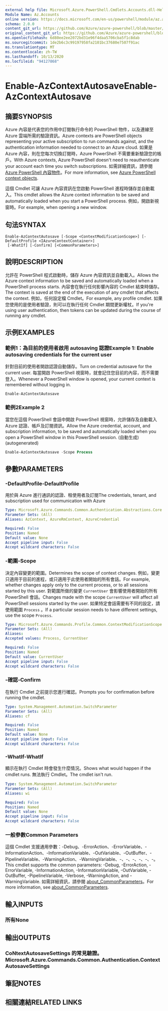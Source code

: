```yaml
---
external help file: Microsoft.Azure.PowerShell.Cmdlets.Accounts.dll-Help.xml
Module Name: Az.Accounts
online version: https://docs.microsoft.com/en-us/powershell/module/az.accounts/enable-azcontextautosave
schema: 2.0.0
content_git_url: https://github.com/Azure/azure-powershell/blob/master/src/Accounts/Accounts/help/Enable-AzContextAutosave.md
original_content_git_url: https://github.com/Azure/azure-powershell/blob/master/src/Accounts/Accounts/help/Enable-AzContextAutosave.md
ms.openlocfilehash: 6d80ee2ee2072bd31e96f4daa5706cba5f1c8dab
ms.sourcegitcommit: 1de2b6c3c99197958fa2101bc37680e7507f91ac
ms.translationtype: MT
ms.contentlocale: zh-TW
ms.lasthandoff: 10/13/2020
ms.locfileid: "94127868"
---
```

# <span data-ttu-id="b9a69-101">Enable-AzContextAutosave</span><span class="sxs-lookup"><span data-stu-id="b9a69-101">Enable-AzContextAutosave</span></span>

## <span data-ttu-id="b9a69-102">摘要</span><span class="sxs-lookup"><span data-stu-id="b9a69-102">SYNOPSIS</span></span>
<span data-ttu-id="b9a69-103">Azure 內容是代表您的作用中訂閱執行命令的 PowerShell 物件，以及連線至 Azure 雲端所需的驗證資訊。</span><span class="sxs-lookup"><span data-stu-id="b9a69-103">Azure contexts are PowerShell objects representing your active subscription to run commands against, and the authentication information needed to connect to an Azure cloud.</span></span> <span data-ttu-id="b9a69-104">如果是 Azure 內容，則在您每次切換訂閱時，Azure PowerShell 不需要重新驗證您的帳戶。</span><span class="sxs-lookup"><span data-stu-id="b9a69-104">With Azure contexts, Azure PowerShell doesn't need to reauthenticate your account each time you switch subscriptions.</span></span> <span data-ttu-id="b9a69-105">如需詳細資訊，請參閱 [Azure PowerShell 內容物件](https://docs.microsoft.com/powershell/azure/context-persistence)。</span><span class="sxs-lookup"><span data-stu-id="b9a69-105">For more information, see [Azure PowerShell context objects](https://docs.microsoft.com/powershell/azure/context-persistence).</span></span>

<span data-ttu-id="b9a69-106">這個 Cmdlet 可讓 Azure 內容資訊在您啟動 PowerShell 進程時儲存並自動載入。</span><span class="sxs-lookup"><span data-stu-id="b9a69-106">This cmdlet allows the Azure context information to be saved and automatically loaded when you start a PowerShell process.</span></span> <span data-ttu-id="b9a69-107">例如，開啟新視窗時。</span><span class="sxs-lookup"><span data-stu-id="b9a69-107">For example, when opening a new window.</span></span>

## <span data-ttu-id="b9a69-108">句法</span><span class="sxs-lookup"><span data-stu-id="b9a69-108">SYNTAX</span></span>

```
Enable-AzContextAutosave [-Scope <ContextModificationScope>] [-DefaultProfile <IAzureContextContainer>]
 [-WhatIf] [-Confirm] [<CommonParameters>]
```

## <span data-ttu-id="b9a69-109">說明</span><span class="sxs-lookup"><span data-stu-id="b9a69-109">DESCRIPTION</span></span>

<span data-ttu-id="b9a69-110">允許在 PowerShell 程式啟動時，儲存 Azure 內容資訊並自動載入。</span><span class="sxs-lookup"><span data-stu-id="b9a69-110">Allows the Azure context information to be saved and automatically loaded when a PowerShell process starts.</span></span> <span data-ttu-id="b9a69-111">內容會在執行任何影響內容的 Cmdlet 結束時儲存。</span><span class="sxs-lookup"><span data-stu-id="b9a69-111">The context is saved at the end of the execution of any cmdlet that affects the context.</span></span> <span data-ttu-id="b9a69-112">例如，任何設定檔 Cmdlet。</span><span class="sxs-lookup"><span data-stu-id="b9a69-112">For example, any profile cmdlet.</span></span> <span data-ttu-id="b9a69-113">如果您使用的是使用者驗證，則可以在執行任何 Cmdlet 期間更新權杖。</span><span class="sxs-lookup"><span data-stu-id="b9a69-113">If you're using user authentication, then tokens can be updated during the course of running any cmdlet.</span></span>

## <span data-ttu-id="b9a69-114">示例</span><span class="sxs-lookup"><span data-stu-id="b9a69-114">EXAMPLES</span></span>

### <span data-ttu-id="b9a69-115">範例1：為目前的使用者啟用 autosaving 認證</span><span class="sxs-lookup"><span data-stu-id="b9a69-115">Example 1: Enable autosaving credentials for the current user</span></span>

<span data-ttu-id="b9a69-116">針對目前的使用者開啟認證自動儲存。</span><span class="sxs-lookup"><span data-stu-id="b9a69-116">Turn on credential autosave for the current user.</span></span> <span data-ttu-id="b9a69-117">每當開啟 PowerShell 視窗時，就會記住您目前的內容，而不需要登入。</span><span class="sxs-lookup"><span data-stu-id="b9a69-117">Whenever a PowerShell window is opened, your current context is remembered without logging in.</span></span>

```powershell
Enable-AzContextAutosave
```

### <span data-ttu-id="b9a69-118">範例2</span><span class="sxs-lookup"><span data-stu-id="b9a69-118">Example 2</span></span>

<span data-ttu-id="b9a69-119">當您在這個 PowerShell 會話中開啟 PowerShell 視窗時，允許儲存及自動載入 Azure 認證、帳戶及訂閱資訊。</span><span class="sxs-lookup"><span data-stu-id="b9a69-119">Allow the Azure credential, account, and subscription information, to be saved and automatically loaded when you open a PowerShell window in this PowerShell session.</span></span> <span data-ttu-id="b9a69-120"> (自動生成) </span><span class="sxs-lookup"><span data-stu-id="b9a69-120">(autogenerated)</span></span>

```powershell <!-- Aladdin Generated Example -->
Enable-AzContextAutosave -Scope Process
```

## <span data-ttu-id="b9a69-121">參數</span><span class="sxs-lookup"><span data-stu-id="b9a69-121">PARAMETERS</span></span>

### <span data-ttu-id="b9a69-122">-DefaultProfile</span><span class="sxs-lookup"><span data-stu-id="b9a69-122">-DefaultProfile</span></span>

<span data-ttu-id="b9a69-123">用於與 Azure 進行通訊的認證、租使用者及訂閱</span><span class="sxs-lookup"><span data-stu-id="b9a69-123">The credentials, tenant, and subscription used for communication with Azure</span></span>

```yaml
Type: Microsoft.Azure.Commands.Common.Authentication.Abstractions.Core.IAzureContextContainer
Parameter Sets: (All)
Aliases: AzContext, AzureRmContext, AzureCredential

Required: False
Position: Named
Default value: None
Accept pipeline input: False
Accept wildcard characters: False
```

### <span data-ttu-id="b9a69-124">-範圍</span><span class="sxs-lookup"><span data-stu-id="b9a69-124">-Scope</span></span>

<span data-ttu-id="b9a69-125">決定內容變更的範圍。</span><span class="sxs-lookup"><span data-stu-id="b9a69-125">Determines the scope of context changes.</span></span> <span data-ttu-id="b9a69-126">例如，變更只適用于目前的進程，或只適用于此使用者開始的所有會話。</span><span class="sxs-lookup"><span data-stu-id="b9a69-126">For example, whether changes apply only to the current process, or to all sessions started by this user.</span></span> <span data-ttu-id="b9a69-127">對範圍所做的變更 `CurrentUser` 會影響使用者開始的所有 PowerShell 會話。</span><span class="sxs-lookup"><span data-stu-id="b9a69-127">Changes made with the scope `CurrentUser` will affect all PowerShell sessions started by the user.</span></span> <span data-ttu-id="b9a69-128">如果特定會話需要有不同的設定，請使用範圍 `Process` 。</span><span class="sxs-lookup"><span data-stu-id="b9a69-128">If a particular session needs to have different settings, use the scope `Process`.</span></span>

```yaml
Type: Microsoft.Azure.Commands.Profile.Common.ContextModificationScope
Parameter Sets: (All)
Aliases:
Accepted values: Process, CurrentUser

Required: False
Position: Named
Default value: CurrentUser
Accept pipeline input: False
Accept wildcard characters: False
```

### <span data-ttu-id="b9a69-129">-確認</span><span class="sxs-lookup"><span data-stu-id="b9a69-129">-Confirm</span></span>

<span data-ttu-id="b9a69-130">在執行 Cmdlet 之前提示您進行確認。</span><span class="sxs-lookup"><span data-stu-id="b9a69-130">Prompts you for confirmation before running the cmdlet.</span></span>

```yaml
Type: System.Management.Automation.SwitchParameter
Parameter Sets: (All)
Aliases: cf

Required: False
Position: Named
Default value: None
Accept pipeline input: False
Accept wildcard characters: False
```

### <span data-ttu-id="b9a69-131">-WhatIf</span><span class="sxs-lookup"><span data-stu-id="b9a69-131">-WhatIf</span></span>

<span data-ttu-id="b9a69-132">顯示在執行 Cmdlet 時會發生什麼情況。</span><span class="sxs-lookup"><span data-stu-id="b9a69-132">Shows what would happen if the cmdlet runs.</span></span>
<span data-ttu-id="b9a69-133">無法執行 Cmdlet。</span><span class="sxs-lookup"><span data-stu-id="b9a69-133">The cmdlet isn't run.</span></span>

```yaml
Type: System.Management.Automation.SwitchParameter
Parameter Sets: (All)
Aliases: wi

Required: False
Position: Named
Default value: None
Accept pipeline input: False
Accept wildcard characters: False
```

### <span data-ttu-id="b9a69-134">一般參數</span><span class="sxs-lookup"><span data-stu-id="b9a69-134">Common Parameters</span></span>

<span data-ttu-id="b9a69-135">這個 Cmdlet 支援通用參數：-Debug、-ErrorAction、-ErrorVariable、-InformationAction、-InformationVariable、-OutVariable、-OutBuffer、-PipelineVariable、-WarningAction、-WarningVariable、-、-、-、-、-、-。</span><span class="sxs-lookup"><span data-stu-id="b9a69-135">This cmdlet supports the common parameters: -Debug, -ErrorAction, -ErrorVariable, -InformationAction, -InformationVariable, -OutVariable, -OutBuffer, -PipelineVariable, -Verbose, -WarningAction, and -WarningVariable.</span></span> <span data-ttu-id="b9a69-136">如需詳細資訊，請參閱 [about_CommonParameters](http://go.microsoft.com/fwlink/?LinkID=113216)。</span><span class="sxs-lookup"><span data-stu-id="b9a69-136">For more information, see [about_CommonParameters](http://go.microsoft.com/fwlink/?LinkID=113216).</span></span>

## <span data-ttu-id="b9a69-137">輸入</span><span class="sxs-lookup"><span data-stu-id="b9a69-137">INPUTS</span></span>

### <span data-ttu-id="b9a69-138">所有</span><span class="sxs-lookup"><span data-stu-id="b9a69-138">None</span></span>

## <span data-ttu-id="b9a69-139">輸出</span><span class="sxs-lookup"><span data-stu-id="b9a69-139">OUTPUTS</span></span>

### <span data-ttu-id="b9a69-140">CoNtextAutosaveSettings 的常見驗證。</span><span class="sxs-lookup"><span data-stu-id="b9a69-140">Microsoft.Azure.Commands.Common.Authentication.ContextAutosaveSettings</span></span>

## <span data-ttu-id="b9a69-141">筆記</span><span class="sxs-lookup"><span data-stu-id="b9a69-141">NOTES</span></span>

## <span data-ttu-id="b9a69-142">相關連結</span><span class="sxs-lookup"><span data-stu-id="b9a69-142">RELATED LINKS</span></span>
